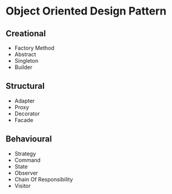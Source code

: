 # Object Oriented Design Pattern


## Creational 

- Factory Method
- Abstract
- Singleton
- Builder
  
## Structural

- Adapter
- Proxy
- Decorator
- Facade
  
## Behavioural

- Strategy
- Command
- State
- Observer
- Chain Of Responsibility
- Visitor